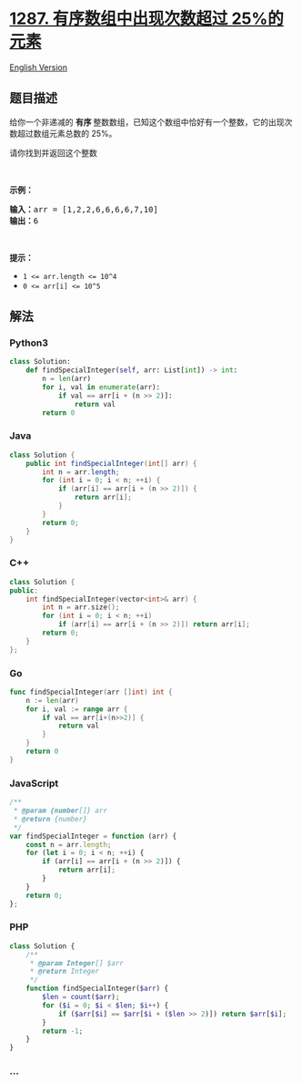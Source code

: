 # [1287. 有序数组中出现次数超过 25%的元素](https://leetcode.cn/problems/element-appearing-more-than-25-in-sorted-array)

[English Version](/solution/1200-1299/1287.Element%20Appearing%20More%20Than%2025%25%20In%20Sorted%20Array/README_EN.md)

## 题目描述

<!-- 这里写题目描述 -->

<p>给你一个非递减的&nbsp;<strong>有序&nbsp;</strong>整数数组，已知这个数组中恰好有一个整数，它的出现次数超过数组元素总数的 25%。</p>

<p>请你找到并返回这个整数</p>

<p>&nbsp;</p>

<p><strong>示例：</strong></p>

<pre>
<strong>输入：</strong>arr = [1,2,2,6,6,6,6,7,10]
<strong>输出：</strong>6
</pre>

<p>&nbsp;</p>

<p><strong>提示：</strong></p>

<ul>
	<li><code>1 &lt;= arr.length &lt;= 10^4</code></li>
	<li><code>0 &lt;= arr[i] &lt;= 10^5</code></li>
</ul>

## 解法

<!-- 这里可写通用的实现逻辑 -->

<!-- tabs:start -->

### **Python3**

<!-- 这里可写当前语言的特殊实现逻辑 -->

```python
class Solution:
    def findSpecialInteger(self, arr: List[int]) -> int:
        n = len(arr)
        for i, val in enumerate(arr):
            if val == arr[i + (n >> 2)]:
                return val
        return 0
```

### **Java**

<!-- 这里可写当前语言的特殊实现逻辑 -->

```java
class Solution {
    public int findSpecialInteger(int[] arr) {
        int n = arr.length;
        for (int i = 0; i < n; ++i) {
            if (arr[i] == arr[i + (n >> 2)]) {
                return arr[i];
            }
        }
        return 0;
    }
}
```

### **C++**

```cpp
class Solution {
public:
    int findSpecialInteger(vector<int>& arr) {
        int n = arr.size();
        for (int i = 0; i < n; ++i)
            if (arr[i] == arr[i + (n >> 2)]) return arr[i];
        return 0;
    }
};
```

### **Go**

```go
func findSpecialInteger(arr []int) int {
	n := len(arr)
	for i, val := range arr {
		if val == arr[i+(n>>2)] {
			return val
		}
	}
	return 0
}
```

### **JavaScript**

```js
/**
 * @param {number[]} arr
 * @return {number}
 */
var findSpecialInteger = function (arr) {
    const n = arr.length;
    for (let i = 0; i < n; ++i) {
        if (arr[i] == arr[i + (n >> 2)]) {
            return arr[i];
        }
    }
    return 0;
};
```

### **PHP**

```php
class Solution {
    /**
     * @param Integer[] $arr
     * @return Integer
     */
    function findSpecialInteger($arr) {
        $len = count($arr);
        for ($i = 0; $i < $len; $i++) {
            if ($arr[$i] == $arr[$i + ($len >> 2)]) return $arr[$i];
        }
        return -1;
    }
}
```

### **...**

```

```

<!-- tabs:end -->
